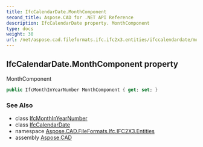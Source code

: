 ```yaml
---
title: IfcCalendarDate.MonthComponent
second_title: Aspose.CAD for .NET API Reference
description: IfcCalendarDate property. MonthComponent
type: docs
weight: 30
url: /net/aspose.cad.fileformats.ifc.ifc2x3.entities/ifccalendardate/monthcomponent/
---
```

## IfcCalendarDate.MonthComponent property

MonthComponent

```csharp
public IfcMonthInYearNumber MonthComponent { get; set; }
```

### See Also

* class [IfcMonthInYearNumber](../../../aspose.cad.fileformats.ifc.ifc2x3.types/ifcmonthinyearnumber/)
* class [IfcCalendarDate](../)
* namespace [Aspose.CAD.FileFormats.Ifc.IFC2X3.Entities](../../ifccalendardate/)
* assembly [Aspose.CAD](../../../)


